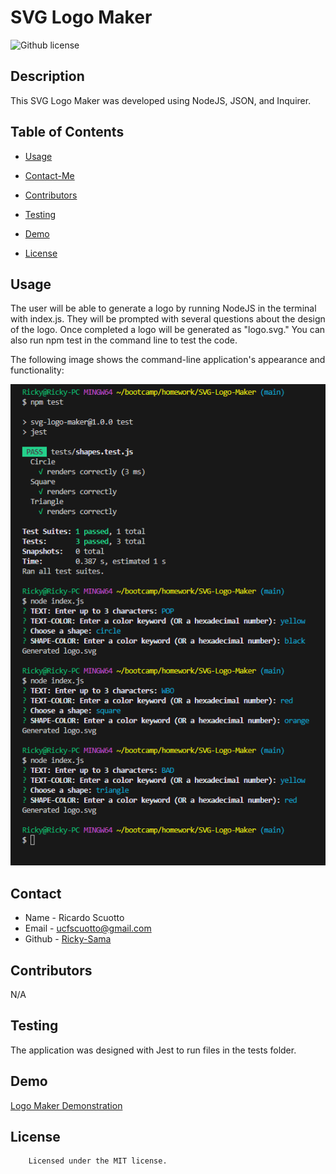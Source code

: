 # SVG Logo Maker

![Github license](https://img.shields.io/badge/license-MIT-yellowgreen.svg)

## Description
This SVG Logo Maker was developed using NodeJS, JSON, and Inquirer.
## Table of Contents
* [Usage](#usage)
* [Contact-Me](#contact)
* [Contributors](#contributors)
* [Testing](#testing)
* [Demo](#demo)

* [License](#license)

## Usage
The user will be able to generate a logo by running NodeJS in the terminal with index.js. They will be prompted with several questions about the design of the logo. Once completed a logo will be generated as "logo.svg." You can also run npm test in the command line to test the code.

The following image shows the command-line application's appearance and functionality:

![screenshot of README](./screenshots/SVGscreenshot.PNG)

## Contact
* Name - Ricardo Scuotto
* Email - ucfscuotto@gmail.com
* Github - [Ricky-Sama](https://github.com/Ricky-Sama/)
## Contributors
N/A
## Testing
The application was designed with Jest to run files in the tests folder.

## Demo
<a href="https://drive.google.com/file/d/1mtIn_OpXQizsn5ZZrZIhvMgZ4voTaQo5/view">Logo Maker Demonstration</a>
## License

        Licensed under the MIT license.